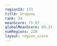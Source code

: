 ```yaml
---
regionId: 173
title: Uruguay
rank: 34
meanScore: 75.07
globalMeanScore: 69.33
numRegions: 220
layout: region_score
---
```

